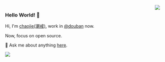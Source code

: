 <img align='right' src='https://github-readme-stats.vercel.app/api?username=ischaojie&show_icons=true&&theme=default&hide=["contribs"]&&hide_title=true' /> 

### Hello World! 👋

Hi, I'm [chaojie(潮戒)](https://blog.chaojie.fun/), work in [@douban](https://en.wikipedia.org/wiki/Douban) now.

Now, focus on open source.

💬 Ask me about anything [here](https://github.com/ischaojie/ischaojie/issues).

![](https://visitor-badge.laobi.icu/badge?page_id=ischaojie.ischaojie)



<!--

<img src="https://github-readme-stats.vercel.app/api?username=ischaojie&show_icons=true&theme=buefy&hide=stars&card_width=400" alt="github stats" height="130" width="400"/>

<details>
<summary>CLICK ME</summary>

![ip test](https://ip.ntrqq.net/images/yosuga.png?wd=JTIw&r=f7eppzl6j6)
</details>

-->
